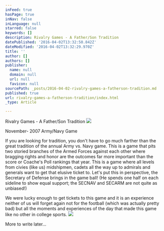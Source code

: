 ```yaml
---
inFeed: true
hasPage: true
inNav: false
inLanguage: null
starred: false
keywords: []
description: Rivalry Games - A Father/Son Tradition
datePublished: '2016-04-02T13:32:50.842Z'
dateModified: '2016-04-02T13:32:29.970Z'
title: ''
author: []
authors: []
publisher:
  name: null
  domain: null
  url: null
  favicon: null
sourcePath: _posts/2016-04-02-rivalry-games-a-fatherson-tradition.md
published: true
url: rivalry-games-a-fatherson-tradition/index.html
_type: Article

---
```

Rivalry Games - A Father/Son Tradition
![](https://the-grid-user-content.s3-us-west-2.amazonaws.com/71f7366a-730a-4b10-a60e-f948e44b1d1d.jpg)

November- 2007 Army/Navy Game

If you are looking for tradition, you don't have to go much farther than the great tradition of the annual Army vs. Navy game.  This is a game that pits two storied branches of the Armed Forces against each other where bragging rights and honor are the outcomes far more important than the score or Coache's Poll rankings that year.  This is a game where all levels from civies (like us) midshipmen, cadets all the way up to admirals and generals want to get that elusive ticket to.  Let's put this in perspective, the Secretary of Defense brings in the game ball!  (He spends one half on each sideline to show equal support; the SECNAV and SECARM are not quite as unbiased!)

We were lucky enough to get tickets to this game and it is an experience neither of us will forget again not for the football (which was actually pretty bad) but all the moments and experiences of the day that made this game like no other in college sports.
![](https://the-grid-user-content.s3-us-west-2.amazonaws.com/3ef5a1ce-972b-4ea0-988a-6e3685ec40c7.jpg)

More to write later...